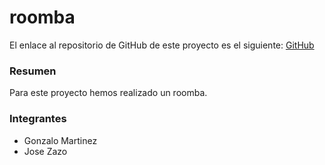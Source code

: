 # roomba

El enlace al repositorio de GitHub de este proyecto es el siguiente: [GitHub]()

### Resumen

Para este proyecto hemos realizado un roomba.

### Integrantes

- Gonzalo Martinez
- Jose Zazo
